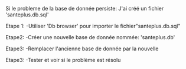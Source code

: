 Si le probleme de la base de donnée persiste:
J'ai créé un fichier 'santeplus.db.sql'

Etape 1:
-Utiliser 'Db browser' pour importer le fichier"santeplus.db.sql"

Etape2:
-Créer une nouvelle base de donnée nommée: 'santeplus.db'

Etape3:
-Remplacer l'ancienne base de donnée par la nouvelle

Etape3:
-Tester et voir si le problème est résolu
